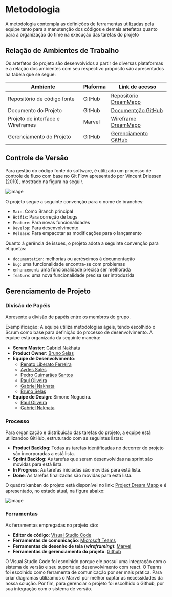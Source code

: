 
# Metodologia

A metodologia contempla as definições de ferramentas utilizadas pela equipe tanto para a manutenção dos códigos e demais artefatos quanto para a organização do time na execução das tarefas do projeto

## Relação de Ambientes de Trabalho

Os artefatos do projeto são desenvolvidos a partir de diversas plataformas e a relação dos ambientes com seu respectivo propósito são apresentados na tabela que se segue:

| Ambiente | Plaforma | Link de acesso |
| ----- | --------- | -------- |
| Repositório de código fonte | GitHub | [Repositório DreamMapp](https://github.com/ICEI-PUC-Minas-PMV-ADS/pmv-ads-2023-1-e3-proj-mov-t1-dream-mapp)|
| Documento do Projeto | GitHub | [Documentção GitHub](https://github.com/ICEI-PUC-Minas-PMV-ADS/pmv-ads-2023-1-e3-proj-mov-t1-dream-mapp/tree/main/docs)|
| Projeto de interface e Wireframes | Marvel | [Wireframe DreamMapp](https://marvelapp.com/prototype/9f7053g)
| Gerenciamento do Projeto | GitHub | [Gerenciamento GitHub](https://github.com/orgs/ICEI-PUC-Minas-PMV-ADS/projects/227)

## Controle de Versão

Para gestão do código fonte do software, é utilizado um processo de controle de fluxo com base no Git Flow apresentado por Vincent Driessen (2010), mostrado na figura na seguir.

![image](https://user-images.githubusercontent.com/101372729/193473345-bee33e04-b0a0-4e71-bbff-68742751d042.png)

O projeto segue a seguinte convenção para o nome de branches:

- `Main`: Como Branch principal
- `Hotfix`: Para correção de bugs
- `Feature`: Para novas funcionalidades
- `Develop`: Para desenvolvimento
- `Release`: Para empacotar as modificações para o lançamento 

Quanto à gerência de issues, o projeto adota a seguinte convenção para
etiquetas:

- `documentation`: melhorias ou acréscimos à documentação
- `bug`: uma funcionalidade encontra-se com problemas
- `enhancement`: uma funcionalidade precisa ser melhorada
- `feature`: uma nova funcionalidade precisa ser introduzida

## Gerenciamento de Projeto

### Divisão de Papéis

Apresente a divisão de papéis entre os membros do grupo.

Exemplificação: A equipe utiliza metodologias ágeis, tendo escolhido o Scrum como base para definição do processo de desenvolvimento. A equipe está organizada da seguinte maneira:
- **Scrum Master**: [Gabriel Nakhata](https://github.com/gabrielnakhata)
- **Product Owner**: [Bruno Selas](https://github.com/brunosellas)
- **Equipe de Desenvolvimento**:
  - [Renato Liberato Ferreira](https://github.com/ADS-RLF)
  - [Ayrles Sales](https://github.com/Ayrlesales)
  - [Pedro Guimarães Santos](https://github.com/pecosaints)
  - [Raul Oliveira](https://github.com/RaulShinaede)
  - [Gabriel Nakhata](https://github.com/gabrielnakhata)
  - [Bruno Selas](https://github.com/brunosellas)
- **Equipe de Design**: Simone Nogueira.
  - [Raul Oliveira](https://github.com/RaulShinaede)
  - [Gabriel Nakhata](https://github.com/gabrielnakhata)

### Processo

Para organização e distribuição das tarefas do projeto, a equipe está utilizandoo GitHub, estruturado com as seguintes listas:

- **Product Backlog**: Todas as tarefas identificadas no decorrer do projeto são incorporadas a está lista.
- **Sprint Backlog**: As tarefas que seram desenvolvidas na sprint são movidas para está lista.
- **In Progress**: As tarefas iniciadas são movidas para está lista.
- **Done**: As tarefas finalizadas são movidas para está lista.

O quadro kanban do projeto está disponível no link: [Project Dream Mapp](https://github.com/orgs/ICEI-PUC-Minas-PMV-ADS/projects/227) e é apresentado, no estado atual, na figura abaixo:

![image](https://user-images.githubusercontent.com/82043220/229251260-9a7a6ec4-9896-4cb7-8d04-c4b92b34557c.png)

### Ferramentas

As ferramentas empregadas no projeto são:

- **Editor de código**: [Visual Studio Code](https://code.visualstudio.com/)
- **Ferramentas de comunicação**: [Microsoft Teams](https://www.microsoft.com/pt-br/microsoft-teams/group-chat-software/)
- **Ferramentas de desenho de tela (_wireframing_)**: [Marvel](https://marvelapp.com/)
- **Ferramentas de gerenciamento do projeto**: [Github](https://github.com/)

O Visual Studio Code foi escolhido porque ele possui uma integração com o sistema de versão e seu suporte ao desenvolvimento com react. O Teams foi escolhido como ferramenta de comunicação por ser mais prática. Para criar diagramas utilizamos o Marvel por melhor captar as necessidades da nossa solução. Por fim, para gerenciar o projeto foi escolhido o Github, por sua integração com o sistema de versão.
